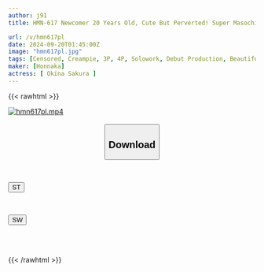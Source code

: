 ```yaml
---
author: j91
title: HMN-617 Newcomer 20 Years Old, Cute But Perverted! Super Masochist! A Female College Student Attending A Women's University In Tokyo Cannot Hide Her Perverted Masochistic Tendencies And Has Sent An Masturbation Video To Request Creampie Sex In Order To Fulfill Her Desires, So She Is Making Her AV Debut! Sakura Okina

url: /v/hmn617pl
date: 2024-09-20T01:45:00Z
image: "hmn617pl.jpg"
tags: [Censored, Creampie, 3P, 4P, Solowork, Debut Production, Beautiful Girl, Facials	]
maker: [Honnaka]
actress: [ Okina Sakura ]
---
```



{{< rawhtml >}}

<div class="video" data-videoid="6PqYKm0VBQH9rJl">
    <a href="javascript:;">
        <img src="/v/hmn617pl/hmn617pl.jpg" width="WIDTH" height="HEIGHT" alt="hmn617pl.mp4" loading="lazy">
    </a>
</div>

<script type="text/javascript" src="https://j91.asia/asset/on-demand-st.js"></script>

<br>
  <link rel="stylesheet" href="https://j91.asia/asset/bs5.css">
  
  <center>
  <button class="btn btn-primary" type="button" data-bs-toggle="collapse" data-bs-target=".multi-collapse" aria-expanded="false" aria-controls="multiCollapseExample1 multiCollapseExample2"><h2>Download</h2></button></center>
</p>
<div class="row">
  <div class="col">
    <div class="collapse multi-collapse" id="multiCollapseExample1">
      <div class="card card-body">
	      	      <br>
<div class="buttons">  
<p><a href="/v/hmn617pl/st.html" target="_blank"><button class="btn-hover color-3"><i class="fa fa-download"></i> ST</button></a></p></div>
    </div>
  </div>
</div>
  <div class="col">
    <div class="collapse multi-collapse" id="multiCollapseExample2">
      <div class="card card-body">
	      <br>
<div class="buttons">
<p><a href="/v/hmn617pl/sw.html" target="_blank"><button class="btn-hover color-2"><i class="fa fa-download"></i> SW</button></a></p></div>
<br><br>
      </div>
    </div>
  </div>
</div>

{{< /rawhtml >}}